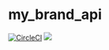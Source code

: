# my_brand_api

[![CircleCI](https://circleci.com/gh/alaintresor/my_brand_api.svg?style=shield)](https://app.circleci.com/pipelines/github/alaintresor/my_brand_api)
![](https://img.shields.io/badge/statements-85%25-83A603.svg?style=flat&logo=kotlin&logoColor=white&color=blue&prefix=$statements$)

